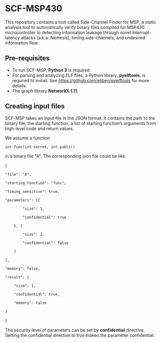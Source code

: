 # SCF-MSP430
This repository contains a tool called Side-Channel Finder for MSP, a static analysis tool to automatically verify  binary files compiled for MSP430 microcontroller to detecting information leakage through novel interrupt-latency attacks (a.k.a. Nemesis), timing side-channels, and undesired information flow.

## Pre-requisites
- To run SCF-MSP, **Python 3** is required.<br/>
- For parsing and analyzing ELF files, a Python library, **pyelftools**, is required to install. See https://github.com/eliben/pyelftools for more details.
- The graph library **NetworkX 1.11**.

## Creating input files
SCF-MSP takes an input file in the JSON format. It contains the path to the binary file, the starting function, a list of starting function’s arguments from high-level code and return values.

We assume a function

    int func(int secret, int public)

in a binary file "A". The corresponding json file could be like:

  {
  
	"file": "A",
	
	"starting_function": "func",
	
	"timing_sensitive": true,
	
	"parameters": [{
	
			"size": 1,
			
			"confidential": true 
			
		}, {
		
			"size": 1,
			
		    "confidential": false
		    
		}
		
	],
	
	"memory": false,
	
	"result": {
	
		"size": 1,
		
		"confidential": true,
		
        "memory": false
	
	}
	
}

The security level of parameters can be set by **confidential** directive. Setting the confidential directive to true makes the parameter confidential.
